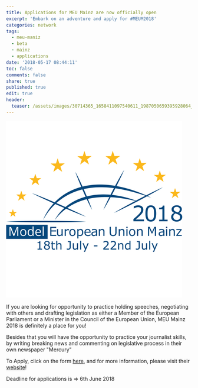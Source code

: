 ```yaml
---
title: Applications for MEU Mainz are now officially open
excerpt: 'Embark on an adventure and apply for #MEUM2018'
categories: network
tags:
  - meu-maniz
  - beta
  - mainz
  - applications
date: '2018-05-17 08:44:11'
toc: false
comments: false
share: true
published: true
edit: true
header:
  teaser: /assets/images/30714365_1658411097540611_1987050659395928064_n.png
---
```

![](/assets/images/rsz_30714365_1658411097540611_1987050659395928064_n.png)

If you are looking for opportunity to practice holding speeches, negotiating with others and drafting legislation as either a Member of the European Parliament or a Minister in the Council of the European Union, MEU Mainz 2018 is definitely a place for you!

Besides that you will have the opportunity to practice your journalist skills, by writing breaking news and commenting on legislative process in their own newspaper "Mercury"

To Apply, click on the form [here](https://podio.com/webforms/20875521/1437096), and for more information, please visit their [website](http://meum.aegee-mainz.de/)!

Deadline for applications is => 6th June 2018
